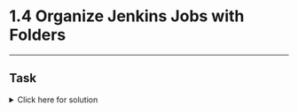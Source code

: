 # 1.4 Organize Jenkins Jobs with Folders
---
## Task

<details>
  <summary>Click here for solution</summary>

  ## Solution
</details>
